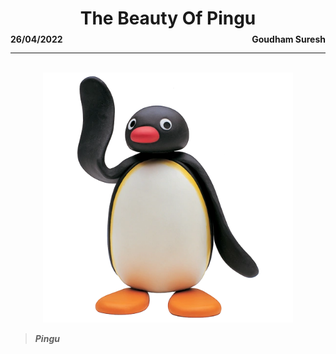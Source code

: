 <h1 style="text-align: center">The Beauty Of Pingu</h1>

<div style="display: flex; justify-content: space-between; margin-bottom: -15px; margin-top: -25px">
  <p><b>26/04/2022</b></p>
  <p><b>Goudham Suresh</b></p>
</div>

- - - -

<br>

<div style="text-align: center">
<img src="../../images/blog/pingu.png" width=400 alt="Pingu waving at reader">
</div>

> _**Pingu**_